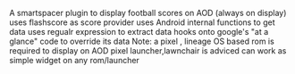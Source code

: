 A smartspacer plugin to display football scores on AOD (always on display)
uses flashscore as score provider 
uses Android internal functions to get data
uses regualr expression to extract data
hooks onto google's "at a glance" code to override its data
Note: a pixel , lineage OS based rom is required to display on AOD
pixel launcher,lawnchair is adviced 
can work as simple widget on any rom/launcher 

